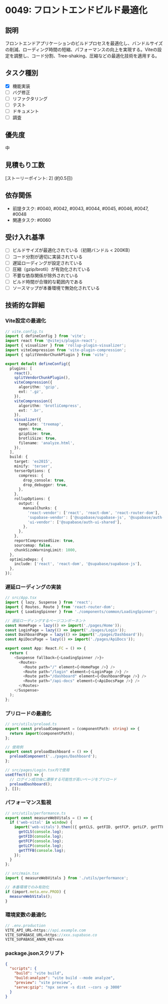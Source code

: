 # 0049: フロントエンドビルド最適化

## 説明

フロントエンドアプリケーションのビルドプロセスを最適化し、バンドルサイズの削減、ローディング時間の短縮、パフォーマンスの向上を実現する。Viteの設定を調整し、コード分割、Tree-shaking、圧縮などの最適化技術を適用する。

## タスク種別

- [x] 機能実装
- [ ] バグ修正
- [ ] リファクタリング
- [ ] テスト
- [ ] ドキュメント
- [ ] 調査

## 優先度

中

## 見積もり工数

[ストーリーポイント: 2] (約0.5日)

## 依存関係

- 前提タスク: #0040, #0042, #0043, #0044, #0045, #0046, #0047, #0048
- 関連タスク: #0060

## 受け入れ基準

- [ ] ビルドサイズが最適化されている（初期バンドル < 200KB）
- [ ] コード分割が適切に実装されている
- [ ] 遅延ローディングが設定されている
- [ ] 圧縮（gzip/brotli）が有効化されている
- [ ] 不要な依存関係が除外されている
- [ ] ビルド時間が合理的な範囲内である
- [ ] ソースマップが本番環境で無効化されている

## 技術的な詳細

### Vite設定の最適化

```typescript
// vite.config.ts
import { defineConfig } from 'vite';
import react from '@vitejs/plugin-react';
import { visualizer } from 'rollup-plugin-visualizer';
import viteCompression from 'vite-plugin-compression';
import { splitVendorChunkPlugin } from 'vite';

export default defineConfig({
  plugins: [
    react(),
    splitVendorChunkPlugin(),
    viteCompression({
      algorithm: 'gzip',
      ext: '.gz',
    }),
    viteCompression({
      algorithm: 'brotliCompress',
      ext: '.br',
    }),
    visualizer({
      template: 'treemap',
      open: true,
      gzipSize: true,
      brotliSize: true,
      filename: 'analyze.html',
    }),
  ],
  build: {
    target: 'es2015',
    minify: 'terser',
    terserOptions: {
      compress: {
        drop_console: true,
        drop_debugger: true,
      },
    },
    rollupOptions: {
      output: {
        manualChunks: {
          'react-vendor': ['react', 'react-dom', 'react-router-dom'],
          'supabase-vendor': ['@supabase/supabase-js', '@supabase/auth-ui-react'],
          'ui-vendor': ['@supabase/auth-ui-shared'],
        },
      },
    },
    reportCompressedSize: true,
    sourcemap: false,
    chunkSizeWarningLimit: 1000,
  },
  optimizeDeps: {
    include: ['react', 'react-dom', '@supabase/supabase-js'],
  },
});
```

### 遅延ローディングの実装

```typescript
// src/App.tsx
import { lazy, Suspense } from 'react';
import { Routes, Route } from 'react-router-dom';
import { LoadingSpinner } from './components/common/LoadingSpinner';

// 遅延ローディングするページコンポーネント
const HomePage = lazy(() => import('./pages/Home'));
const LoginPage = lazy(() => import('./pages/Login'));
const DashboardPage = lazy(() => import('./pages/Dashboard'));
const ApiDocsPage = lazy(() => import('./pages/ApiDocs'));

export const App: React.FC = () => {
  return (
    <Suspense fallback={<LoadingSpinner />}>
      <Routes>
        <Route path="/" element={<HomePage />} />
        <Route path="/login" element={<LoginPage />} />
        <Route path="/dashboard" element={<DashboardPage />} />
        <Route path="/api-docs" element={<ApiDocsPage />} />
      </Routes>
    </Suspense>
  );
};
```

### プリロードの最適化

```typescript
// src/utils/preload.ts
export const preloadComponent = (componentPath: string) => {
  return import(componentPath);
};

// 使用例
export const preloadDashboard = () => {
  preloadComponent('../pages/Dashboard');
};

// src/pages/Login.tsx内で使用
useEffect(() => {
  // ログイン成功後に遷移する可能性が高いページをプリロード
  preloadDashboard();
}, []);
```

### パフォーマンス監視

```typescript
// src/utils/performance.ts
export const measureWebVitals = () => {
  if ('web-vital' in window) {
    import('web-vitals').then(({ getCLS, getFID, getFCP, getLCP, getTTFB }) => {
      getCLS(console.log);
      getFID(console.log);
      getFCP(console.log);
      getLCP(console.log);
      getTTFB(console.log);
    });
  }
};

// src/main.tsx
import { measureWebVitals } from './utils/performance';

// 本番環境でのみ有効化
if (import.meta.env.PROD) {
  measureWebVitals();
}
```

### 環境変数の最適化

```typescript
// .env.production
VITE_API_URL=https://api.example.com
VITE_SUPABASE_URL=https://xxx.supabase.co
VITE_SUPABASE_ANON_KEY=xxx
```

### package.jsonスクリプト

```json
{
  "scripts": {
    "build": "vite build",
    "build:analyze": "vite build --mode analyze",
    "preview": "vite preview",
    "serve:gzip": "npx serve -s dist --cors -p 3000"
  }
}
```
